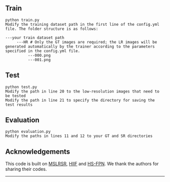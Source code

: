 ## Train
```
python train.py
Modify the training dataset path in the first line of the config.yml file. The folder structure is as follows:

---your train dataset path
     ---HR # Only the GT images are required; the LR images will be generated automatically by the trainer according to the parameters specified in the config.yml file.
          ---000.png
          ---001.png
```

## Test
```
python test.py
Modify the path in line 20 to the low-resolution images that need to be tested
Modify the path in line 21 to specify the directory for saving the test results
```

## Evaluation
```
python evaluation.py
Modify the paths in lines 11 and 12 to your GT and SR directories
```

## Acknowledgements

This code is built on [MSLRSR](https://github.com/clelevo/MSLRSR), [HIIF](https://github.com/YuxuanJJ/HIIF) and [HS-FPN](https://github.com/ShiZican/HS-FPN). We thank the authors for sharing their codes.

---
